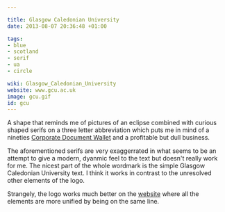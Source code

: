 ```yaml
---

title: Glasgow Caledonian University
date: 2013-08-07 20:36:48 +01:00

tags:
- blue
- scotland
- serif
- ua
- circle

wiki: Glasgow_Caledonian_University
website: www.gcu.ac.uk
image: gcu.gif
id: gcu
---
```


A shape that reminds me of pictures of an eclipse combined with curious shaped serifs on a three letter abbreviation which puts me in mind of a nineties <a href="https://www.google.co.uk/search?q=corporate+document+wallet&amp;tbm=isch&amp;tbo=u&amp;source=univ&amp;sa=X&amp;ei=zKwCUo27MsaZ0QW9tYGoAQ&amp;ved=0CDQQsAQ&amp;biw=1076&amp;bih=695#facrc=_&amp;imgrc=IQiPXXaJYyO6_M%3A%3BM0x9fiTZGRRy_M%3Bhttp%253A%252F%252Fwww.suitsmen.co.uk%252Fsuit-images%252Ffull-size%252Fleather-document-wallet-1.jpg%3Bhttp%253A%252F%252Fwww.suitsmen.co.uk%252Faccessories%252F231%252F%3B1134%3B1701">Corporate Document Wallet</a> and a profitable but dull business.

The aforementioned serifs are very exaggerrated in what seems to be an attempt to give a modern, dyanmic feel to the text but doesn't really work for me. The nicest part of the whole wordmark is the simple Glasgow Caledonian University text. I think it works in contrast to the unresolved other elements of the logo.

Strangely, the logo works much better on the <a href="http://www.gcu.ac.uk">website</a> where all the elements are more unified by being on the same line.
